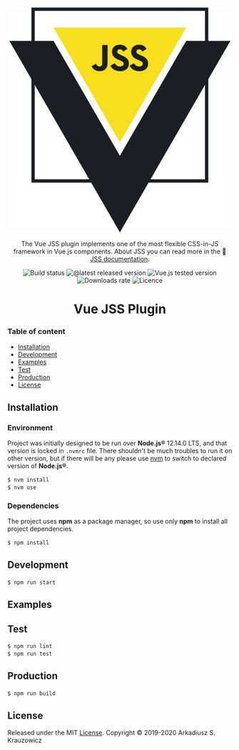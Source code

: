<br/>
<p align="center">
  <img  src="./logo.svg">
</p>
<p align="center">
  The Vue JSS plugin implements one of the most flexible CSS-in-JS framework in Vue.js components. About JSS you can read more in the 📖 <a href="https://cssinjs.org">JSS documentation</a>.
</p>
<p align="center">
  <span><img src="https://github.com/arktosk/vue-jss-project/workflows/Verify%20build/badge.svg?branch=master" alt="Build status"/></span>
  <span><img src="https://img.shields.io/npm/v/vue-jss-plugin" alt="@latest released version"/></span>
  <span><img src="https://img.shields.io/badge/vue.js-2.6.x-brightgreen" alt="Vue.js tested version"/></span>
  <span><img src="https://img.shields.io/npm/dm/vue-jss-plugin" alt="Downloads rate"/></span>
  <span><img src="https://img.shields.io/github/license/arktosk/vue-jss-project?color=blue" alt="Licence"/></span>
</p>
<h1 align="center">Vue JSS Plugin</h1>

### Table of content

- [Installation](#installation)
- [Development](#development)
- [Examples](#examples)
- [Test](#test)
- [Production](#production)
- [License](#license)

## Installation

### Environment

Project was initially designed to be run over **Node.js®** 12.14.0 LTS, and that version is locked in `.nvmrc` file. There shouldn't be much troubles to run it on other version, but if there will be any please use [nvm](https://github.com/nvm-sh/nvm) to switch to declared version of **Node.js®**.

```sh
$ nvm install
$ nvm use
```

### Dependencies

The project uses **npm** as a package manager, so use only **npm** to install all project dependencies.

```sh
$ npm install
```

## Development

```sh
$ npm run start
```

## Examples

## Test

```sh
$ npm run lint
$ npm run test
```

## Production

```sh
$ npm run build
```

## License

Released under the MIT [License](./LICENSE). Copyright © 2019-2020 Arkadiusz S. Krauzowicz
